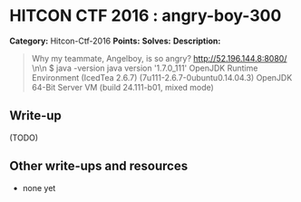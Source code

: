 # HITCON CTF 2016 : angry-boy-300

**Category:** Hitcon-Ctf-2016
**Points:** 
**Solves:** 
**Description:**

> Why my teammate, Angelboy, is so angry? <http://52.196.144.8:8080/> \n\n $ java -version java version '1.7.0_111' OpenJDK Runtime Environment (IcedTea 2.6.7) (7u111-2.6.7-0ubuntu0.14.04.3) OpenJDK 64-Bit Server VM (build 24.111-b01, mixed mode)


## Write-up

(TODO)

## Other write-ups and resources

* none yet

